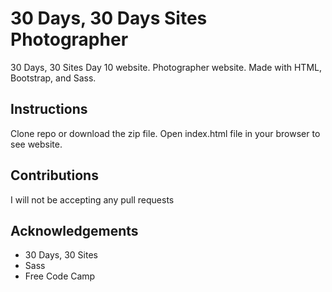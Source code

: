 # 30 Days, 30 Days Sites Photographer
30 Days, 30 Sites Day 10 website. Photographer website. Made with HTML, Bootstrap, and Sass.

## Instructions 
Clone repo or download the zip file. Open index.html file in your browser to see website.

## Contributions
I will not be accepting any pull requests

## Acknowledgements 
* 30 Days, 30 Sites
* Sass
* Free Code Camp